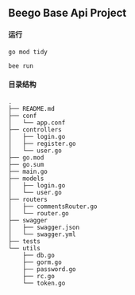 ## Beego Base Api Project

#### 运行

`go mod tidy`

`bee run`


#### 目录结构

```
.
├── README.md
├── conf
│   └── app.conf
├── controllers
│   ├── login.go
│   ├── register.go
│   └── user.go
├── go.mod
├── go.sum
├── main.go
├── models
│   ├── login.go
│   └── user.go
├── routers
│   ├── commentsRouter.go
│   └── router.go
├── swagger
│   ├── swagger.json
│   └── swagger.yml
├── tests
└── utils
    ├── db.go
    ├── gorm.go
    ├── password.go
    ├── rc.go
    └── token.go
```